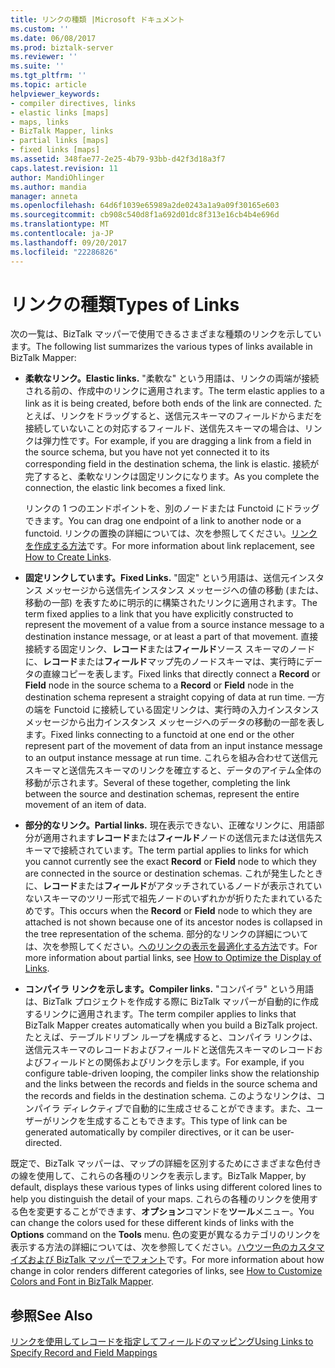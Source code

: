 ```yaml
---
title: リンクの種類 |Microsoft ドキュメント
ms.custom: ''
ms.date: 06/08/2017
ms.prod: biztalk-server
ms.reviewer: ''
ms.suite: ''
ms.tgt_pltfrm: ''
ms.topic: article
helpviewer_keywords:
- compiler directives, links
- elastic links [maps]
- maps, links
- BizTalk Mapper, links
- partial links [maps]
- fixed links [maps]
ms.assetid: 348fae77-2e25-4b79-93bb-d42f3d18a3f7
caps.latest.revision: 11
author: MandiOhlinger
ms.author: mandia
manager: anneta
ms.openlocfilehash: 64d6f1039e65989a2de0243a1a9a09f30165e603
ms.sourcegitcommit: cb908c540d8f1a692d01dc8f313e16cb4b4e696d
ms.translationtype: MT
ms.contentlocale: ja-JP
ms.lasthandoff: 09/20/2017
ms.locfileid: "22286826"
---
```

# <a name="types-of-links"></a><span data-ttu-id="1ed68-102">リンクの種類</span><span class="sxs-lookup"><span data-stu-id="1ed68-102">Types of Links</span></span>
<span data-ttu-id="1ed68-103">次の一覧は、BizTalk マッパーで使用できるさまざまな種類のリンクを示しています。</span><span class="sxs-lookup"><span data-stu-id="1ed68-103">The following list summarizes the various types of links available in BizTalk Mapper:</span></span>  
  
-   <span data-ttu-id="1ed68-104">**柔軟なリンク。**</span><span class="sxs-lookup"><span data-stu-id="1ed68-104">**Elastic links.**</span></span> <span data-ttu-id="1ed68-105">"柔軟な" という用語は、リンクの両端が接続される前の、作成中のリンクに適用されます。</span><span class="sxs-lookup"><span data-stu-id="1ed68-105">The term elastic applies to a link as it is being created, before both ends of the link are connected.</span></span> <span data-ttu-id="1ed68-106">たとえば、リンクをドラッグすると、送信元スキーマのフィールドからまだを接続していないことの対応するフィールド、送信先スキーマの場合は、リンクは弾力性です。</span><span class="sxs-lookup"><span data-stu-id="1ed68-106">For example, if you are dragging a link from a field in the source schema, but you have not yet connected it to its corresponding field in the destination schema, the link is elastic.</span></span> <span data-ttu-id="1ed68-107">接続が完了すると、柔軟なリンクは固定リンクになります。</span><span class="sxs-lookup"><span data-stu-id="1ed68-107">As you complete the connection, the elastic link becomes a fixed link.</span></span>  
  
     <span data-ttu-id="1ed68-108">リンクの 1 つのエンドポイントを、別のノードまたは Functoid にドラッグできます。</span><span class="sxs-lookup"><span data-stu-id="1ed68-108">You can drag one endpoint of a link to another node or a functoid.</span></span> <span data-ttu-id="1ed68-109">リンクの置換の詳細については、次を参照してください。[リンクを作成する方法](../core/how-to-create-links.md)です。</span><span class="sxs-lookup"><span data-stu-id="1ed68-109">For more information about link replacement, see [How to Create Links](../core/how-to-create-links.md).</span></span>  
  
-   <span data-ttu-id="1ed68-110">**固定リンクしています。**</span><span class="sxs-lookup"><span data-stu-id="1ed68-110">**Fixed Links.**</span></span> <span data-ttu-id="1ed68-111">"固定" という用語は、送信元インスタンス メッセージから送信先インスタンス メッセージへの値の移動 (または、移動の一部) を表すために明示的に構築されたリンクに適用されます。</span><span class="sxs-lookup"><span data-stu-id="1ed68-111">The term fixed applies to a link that you have explicitly constructed to represent the movement of a value from a source instance message to a destination instance message, or at least a part of that movement.</span></span> <span data-ttu-id="1ed68-112">直接接続する固定リンク、**レコード**または**フィールド**ソース スキーマのノードに、**レコード**または**フィールド**マップ先のノードスキーマは、実行時にデータの直線コピーを表します。</span><span class="sxs-lookup"><span data-stu-id="1ed68-112">Fixed links that directly connect a **Record** or **Field** node in the source schema to a **Record** or **Field** node in the destination schema represent a straight copying of data at run time.</span></span> <span data-ttu-id="1ed68-113">一方の端を Functoid に接続している固定リンクは、実行時の入力インスタンス メッセージから出力インスタンス メッセージへのデータの移動の一部を表します。</span><span class="sxs-lookup"><span data-stu-id="1ed68-113">Fixed links connecting to a functoid at one end or the other represent part of the movement of data from an input instance message to an output instance message at run time.</span></span> <span data-ttu-id="1ed68-114">これらを組み合わせて送信元スキーマと送信先スキーマのリンクを確立すると、データのアイテム全体の移動が示されます。</span><span class="sxs-lookup"><span data-stu-id="1ed68-114">Several of these together, completing the link between the source and destination schemas, represent the entire movement of an item of data.</span></span>  
  
-   <span data-ttu-id="1ed68-115">**部分的なリンク。**</span><span class="sxs-lookup"><span data-stu-id="1ed68-115">**Partial links.**</span></span> <span data-ttu-id="1ed68-116">現在表示できない、正確なリンクに、用語部分が適用されます**レコード**または**フィールド**ノードの送信元または送信先スキーマで接続されています。</span><span class="sxs-lookup"><span data-stu-id="1ed68-116">The term partial applies to links for which you cannot currently see the exact **Record** or **Field** node to which they are connected in the source or destination schemas.</span></span> <span data-ttu-id="1ed68-117">これが発生したときに、**レコード**または**フィールド**がアタッチされているノードが表示されていないスキーマのツリー形式で祖先ノードのいずれかが折りたたまれているためです。</span><span class="sxs-lookup"><span data-stu-id="1ed68-117">This occurs when the **Record** or **Field** node to which they are attached is not shown because one of its ancestor nodes is collapsed in the tree representation of the schema.</span></span> <span data-ttu-id="1ed68-118">部分的なリンクの詳細については、次を参照してください。[へのリンクの表示を最適化する方法](../core/how-to-optimize-the-display-of-links.md)です。</span><span class="sxs-lookup"><span data-stu-id="1ed68-118">For more information about partial links, see [How to Optimize the Display of Links](../core/how-to-optimize-the-display-of-links.md).</span></span>  
  
-   <span data-ttu-id="1ed68-119">**コンパイラ リンクを示します。**</span><span class="sxs-lookup"><span data-stu-id="1ed68-119">**Compiler links.**</span></span> <span data-ttu-id="1ed68-120">"コンパイラ" という用語は、BizTalk プロジェクトを作成する際に BizTalk マッパーが自動的に作成するリンクに適用されます。</span><span class="sxs-lookup"><span data-stu-id="1ed68-120">The term compiler applies to links that BizTalk Mapper creates automatically when you build a BizTalk project.</span></span> <span data-ttu-id="1ed68-121">たとえば、テーブルドリブン ループを構成すると、コンパイラ リンクは、送信元スキーマのレコードおよびフィールドと送信先スキーマのレコードおよびフィールドとの関係およびリンクを示します。</span><span class="sxs-lookup"><span data-stu-id="1ed68-121">For example, if you configure table-driven looping, the compiler links show the relationship and the links between the records and fields in the source schema and the records and fields in the destination schema.</span></span> <span data-ttu-id="1ed68-122">このようなリンクは、コンパイラ ディレクティブで自動的に生成させることができます。また、ユーザーがリンクを生成することもできます。</span><span class="sxs-lookup"><span data-stu-id="1ed68-122">This type of link can be generated automatically by compiler directives, or it can be user-directed.</span></span>  
  
 <span data-ttu-id="1ed68-123">既定で、BizTalk マッパーは、マップの詳細を区別するためにさまざまな色付きの線を使用して、これらの各種のリンクを表示します。</span><span class="sxs-lookup"><span data-stu-id="1ed68-123">BizTalk Mapper, by default, displays these various types of links using different colored lines to help you distinguish the detail of your maps.</span></span> <span data-ttu-id="1ed68-124">これらの各種のリンクを使用する色を変更することができます、**オプション**コマンドを**ツール**メニュー。</span><span class="sxs-lookup"><span data-stu-id="1ed68-124">You can change the colors used for these different kinds of links with the **Options** command on the **Tools** menu.</span></span> <span data-ttu-id="1ed68-125">色の変更が異なるカテゴリのリンクを表示する方法の詳細については、次を参照してください。[ハウツー色のカスタマイズおよび BizTalk マッパーでフォント](../core/how-to-customize-colors-and-font-in-biztalk-mapper.md)です。</span><span class="sxs-lookup"><span data-stu-id="1ed68-125">For more information about how change in color renders different categories of links, see [How to Customize Colors and Font in BizTalk Mapper](../core/how-to-customize-colors-and-font-in-biztalk-mapper.md).</span></span>  
  
## <a name="see-also"></a><span data-ttu-id="1ed68-126">参照</span><span class="sxs-lookup"><span data-stu-id="1ed68-126">See Also</span></span>  
 [<span data-ttu-id="1ed68-127">リンクを使用してレコードを指定してフィールドのマッピング</span><span class="sxs-lookup"><span data-stu-id="1ed68-127">Using Links to Specify Record and Field Mappings</span></span>](../core/using-links-to-specify-record-and-field-mappings.md)